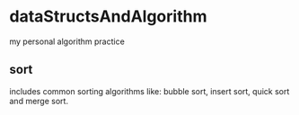 # dataStructsAndAlgorithm
my personal algorithm practice

## sort
includes common sorting algorithms like: bubble sort, insert sort, quick sort and merge sort.
